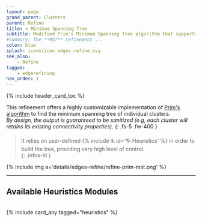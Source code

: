 ```yaml
---
layout: page
grand_parent: Clusters
parent: Refine
title: 🝔 Minimum Spanning Tree
subtitle: Modified Prim's Minimum Spanning Tree algorithm that supports heuristics.
#summary: The **MST** refinement ...
color: blue
splash: icons/icon_edges-refine.svg
see_also:
    - Refine
tagged: 
    - edgerefining
nav_order: 1
---
```


{% include header_card_toc %}

This refinement offers a highly customizable implementation of [Prim's algorithm](https://en.wikipedia.org/wiki/Prim%27s_algorithm) to find the minimum spanning tree of individual clusters.  
*By design, the output is guaranteed to be sanitized (e.g, each cluster will retains its existing connectivity properties).*
{: .fs-5 .fw-400 } 

> It relies on user-defined {% include lk id='🝰 Heuristics' %} in order to build the tree, providing very high level of control.  
{: .infos-hl }

{% include img a='details/edges-refine/refine-prim-mst.png' %}

---
## Available Heuristics Modules
<br>
{% include card_any tagged="heuristics" %}
